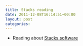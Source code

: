 ```yaml
---
title: Stacks reading
date: 2011-12-08T16:14:51+00:00
layout: post
categories:
---
```

  * Reading about [Stacks software][1]

[1]:http://creskolab.uoregon.edu/stacks/
